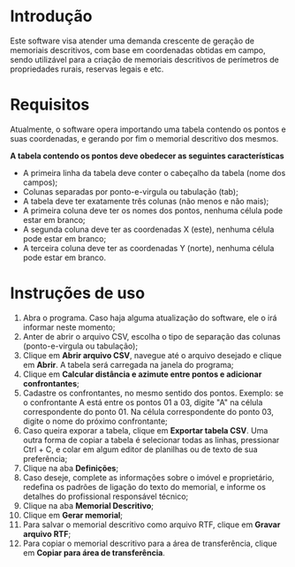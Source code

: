 # Introdução #

Este software visa atender uma demanda crescente de geração de memoriais descritivos, com base em coordenadas obtidas em campo, sendo utilizável para a criação de memoriais descritivos de perímetros de propriedades rurais, reservas legais e etc.


# Requisitos #

Atualmente, o software opera importando uma tabela contendo os pontos e suas coordenadas, e gerando por fim o memorial descritivo dos mesmos.

**A tabela contendo os pontos deve obedecer as seguintes características**
  * A primeira linha da tabela deve conter o cabeçalho da tabela (nome dos campos);
  * Colunas separadas por ponto-e-virgula ou tabulação (tab);
  * A tabela deve ter exatamente três colunas (não menos e não mais);
  * A primeira coluna deve ter os nomes dos pontos, nenhuma célula pode estar em branco;
  * A segunda coluna deve ter as coordenadas X (este), nenhuma célula pode estar em branco;
  * A terceira coluna deve ter as coordenadas Y (norte), nenhuma célula pode estar em branco.

# Instruções de uso #

  1. Abra o programa. Caso haja alguma atualização do software, ele o irá informar neste momento;
  1. Anter de abrir o arquivo CSV, escolha o tipo de separação das colunas (ponto-e-virgula ou tabulação);
  1. Clique em **Abrir arquivo CSV**, navegue até o arquivo desejado e clique em **Abrir**. A tabela será carregada na janela do programa;
  1. Clique em **Calcular distância e azimute entre pontos e adicionar confrontantes**;
  1. Cadastre os confrontantes, no mesmo sentido dos pontos. Exemplo: se o confrontante A está entre os pontos 01 a 03, digite "A" na célula correspondente do ponto 01. Na célula correspondente do ponto 03, digite o nome do próximo confrontante;
  1. Caso queira exporar a tabela, clique em **Exportar tabela CSV**. Uma outra forma de copiar a tabela é selecionar todas as linhas, pressionar Ctrl + C, e colar em algum editor de planilhas ou de texto de sua preferência;
  1. Clique na aba **Definições**;
  1. Caso deseje, complete as informações sobre o imóvel e proprietário, redefina os padrões de ligação do texto do memorial, e informe os detalhes do profissional responsável técnico;
  1. Clique na aba **Memorial Descritivo**;
  1. Clique em **Gerar memorial**;
  1. Para salvar o memorial descritivo como arquivo RTF, clique em **Gravar arquivo RTF**;
  1. Para copiar o memorial descritivo para a área de transferência, clique em **Copiar para área de transferência**.